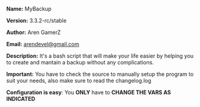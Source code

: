 **Name:** MyBackup

**Version:** 3.3.2-rc/stable

**Author:** Aren GamerZ

**Email:** arendevel@gmail.com

**Description:** It's a bash script that will make your life easier by helping you to create and mantain a backup without any complications.

**Important:** You have to check the source to manually setup the program to suit your needs, also make sure to read the changelog.log

**Configuration is easy**: You **ONLY** have to **CHANGE THE VARS AS INDICATED**
